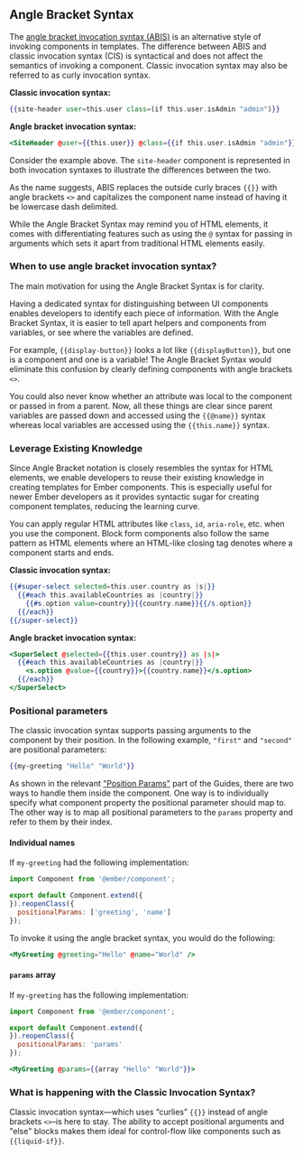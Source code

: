 ## Angle Bracket Syntax

The [angle bracket invocation syntax (ABIS)](https://github.com/emberjs/rfcs/blob/master/text/0311-angle-bracket-invocation.md) is an alternative style of invoking components in templates.
The difference between ABIS and classic invocation syntax (CIS) is syntactical and does not affect the semantics of invoking a component.
Classic invocation syntax may also be referred to as curly invocation syntax.

**Classic invocation syntax:**
```handlebars
{{site-header user=this.user class=(if this.user.isAdmin "admin")}}
```

**Angle bracket invocation syntax:**
```handlebars
<SiteHeader @user={{this.user}} @class={{if this.user.isAdmin "admin"}} />
```

Consider the example above.
The `site-header` component is represented in both invocation syntaxes to illustrate the differences between the two.

As the name suggests, ABIS replaces the outside curly braces `{{}}` with angle brackets `<>` and capitalizes the component name instead of having it be lowercase dash delimited.

While the Angle Bracket Syntax may remind you of HTML elements, it comes with differentiating features such as using the `@` syntax for passing in arguments which sets it apart from traditional HTML elements easily.

### When to use angle bracket invocation syntax?

The main motivation for using the Angle Bracket Syntax is for clarity.

Having a dedicated syntax for distinguishing between UI components enables developers to identify each piece of information. With the Angle Bracket Syntax, it is easier to tell apart helpers and components from variables, or see where the variables are defined.

For example, `{{display-button}}` looks a lot like `{{displayButton}}`, but one is a component and one is a variable! The Angle Bracket Syntax would eliminate this confusion by clearly defining components with angle brackets `<>`.

You could also never know whether an attribute was local to the component or passed in from a parent. Now, all these things are clear since parent variables are passed down and accessed using the `{{@name}}` syntax whereas local variables are accessed using the `{{this.name}}` syntax.

### Leverage Existing Knowledge

Since Angle Bracket notation is closely resembles the syntax for HTML elements, we enable developers to reuse their existing knowledge in creating templates for Ember components. This is especially useful for newer Ember developers as it provides syntactic sugar for creating component templates, reducing the learning curve.

You can apply regular HTML attributes like `class`, `id`, `aria-role`, etc. when you use the component. Block form components also follow the same pattern as HTML elements where an HTML-like closing tag denotes where a component starts and ends.

**Classic invocation syntax:**
```handlebars
{{#super-select selected=this.user.country as |s|}}
  {{#each this.availableCountries as |country|}}
    {{#s.option value=country}}{{country.name}}{{/s.option}}
  {{/each}}
{{/super-select}}
```

**Angle bracket invocation syntax:**
```handlebars
<SuperSelect @selected={{this.user.country}} as |s|>
  {{#each this.availableCountries as |country|}}
    <s.option @value={{country}}>{{country.name}}</s.option>
  {{/each}}
</SuperSelect>
```

### Positional parameters

The classic invocation syntax supports passing arguments to the component by their position.
In the following example, `"first"` and `"second"` are positional parameters:

```handlebars
{{my-greeting "Hello" "World"}}
```

As shown in the relevant ["Position Params"](https://guides.emberjs.com/release/components/passing-properties-to-a-component/#toc_positional-params) part of the Guides,
there are two ways to handle them inside the component.
One way is to individually specify what component property the positional parameter should map to.
The other way is to map all positional parameters to the `params` property and refer to them by their index.

#### Individual names

If `my-greeting` had the following implementation:

```javascript {data-filename="app/components/my-greeting.js"}
import Component from '@ember/component';

export default Component.extend({
}).reopenClass({
  positionalParams: ['greeting', 'name']
});
```

To invoke it using the angle bracket syntax, you would do the following:

```handlebars
<MyGreeting @greeting="Hello" @name="World" />
```

#### `params` array

If `my-greeting` has the following implementation:

```javascript {data-filename="app/components/my-greeting.js"}
import Component from '@ember/component';

export default Component.extend({
}).reopenClass({
  positionalParams: 'params'
});
```

```handlebars
<MyGreeting @params={{array "Hello" "World"}}>
```

### What is happening with the Classic Invocation Syntax?

Classic invocation syntax—which uses “curlies” `{{}}` instead of angle brackets `<>`–is here to stay.
The ability to accept positional arguments and "else" blocks makes them ideal for control-flow like components such as `{{liquid-if}}`.
